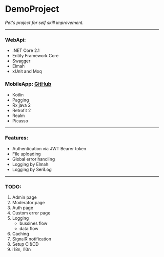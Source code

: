 # DemoProject

_Pet's project for self skill improvement._
___
### WebApi:
* .NET Core 2.1
* Entity Framework Core
* Swagger
* Elmah
* xUnit and Moq

### MobileApp: [GitHub](https://github.com/kresik3/DemoProject)
* Kotlin
* Pagging
* Rx java 2
* Retrofit 2
* Realm
* Picasso
___
### Features:
* Authentication via JWT Bearer token
* File uploading
* Global error handling
* Logging by Elmah
* Logging by SeriLog
___
### TODO:
1. Admin page
2. Moderator page
3. Auth page
4. Custom error page
5. Logging 
    * bussines flow
    * data flow
6. Caching
7. SignalR notification
8. Setup CI&CD
9. i18n, l10n